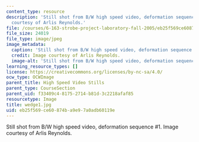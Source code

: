 ```yaml
---
content_type: resource
description: 'Still shot from B/W high speed video, deformation sequence #1. Image
  courtesy of Arlis Reynolds.'
file: /courses/6-163-strobe-project-laboratory-fall-2005/eb25f569ce60874ba9e97a0adb60119e_wedge1.jpg
file_size: 24019
file_type: image/jpeg
image_metadata:
  caption: 'Still shot from B/W high speed video, deformation sequence #1.'
  credit: Image courtesy of Arlis Reynolds.
  image-alt: 'Still shot from B/W high speed video, deformation sequence #1.'
learning_resource_types: []
license: https://creativecommons.org/licenses/by-nc-sa/4.0/
ocw_type: OCWImage
parent_title: High Speed Video Stills
parent_type: CourseSection
parent_uid: f33409c4-8175-2714-b81d-3c2218afaf85
resourcetype: Image
title: wedge1.jpg
uid: eb25f569-ce60-874b-a9e9-7a0adb60119e
---
```

Still shot from B/W high speed video, deformation sequence #1. Image courtesy of Arlis Reynolds.